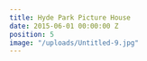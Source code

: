```yaml
---
title: Hyde Park Picture House
date: 2015-06-01 00:00:00 Z
position: 5
image: "/uploads/Untitled-9.jpg"
---
```


